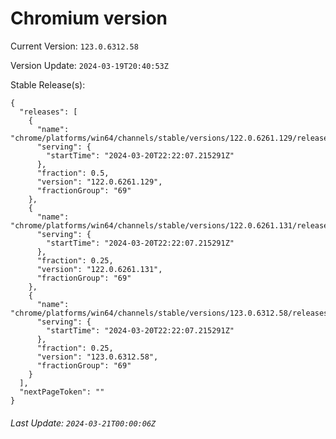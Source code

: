 # Chromium version

Current Version: `123.0.6312.58`

Version Update: `2024-03-19T20:40:53Z`

Stable Release(s):
```
{
  "releases": [
    {
      "name": "chrome/platforms/win64/channels/stable/versions/122.0.6261.129/releases/1710973327",
      "serving": {
        "startTime": "2024-03-20T22:22:07.215291Z"
      },
      "fraction": 0.5,
      "version": "122.0.6261.129",
      "fractionGroup": "69"
    },
    {
      "name": "chrome/platforms/win64/channels/stable/versions/122.0.6261.131/releases/1710973327",
      "serving": {
        "startTime": "2024-03-20T22:22:07.215291Z"
      },
      "fraction": 0.25,
      "version": "122.0.6261.131",
      "fractionGroup": "69"
    },
    {
      "name": "chrome/platforms/win64/channels/stable/versions/123.0.6312.58/releases/1710973327",
      "serving": {
        "startTime": "2024-03-20T22:22:07.215291Z"
      },
      "fraction": 0.25,
      "version": "123.0.6312.58",
      "fractionGroup": "69"
    }
  ],
  "nextPageToken": ""
}
```

###### Last Update: `2024-03-21T00:00:06Z`
        